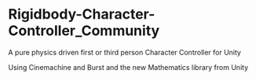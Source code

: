 # Rigidbody-Character-Controller_Community
A pure physics driven first or third person Character Controller for Unity

Using Cinemachine and Burst and the new Mathematics library from Unity
